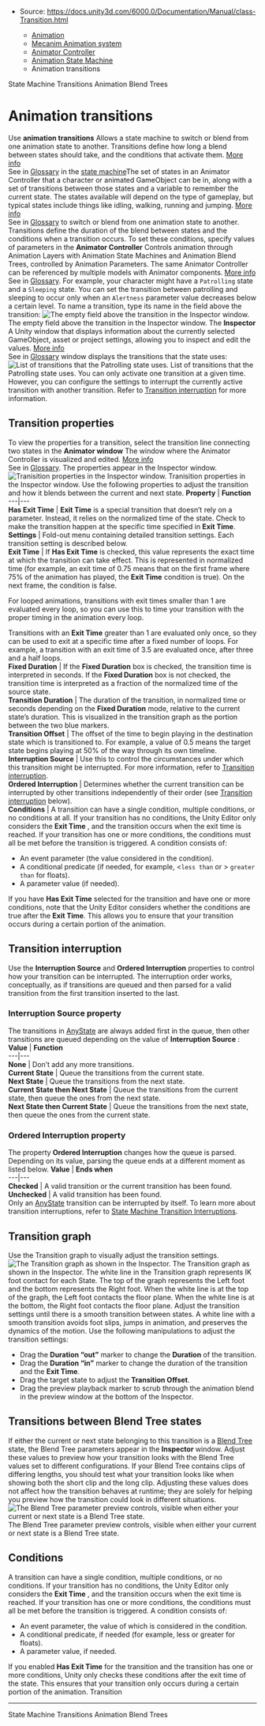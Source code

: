 * Source: https://docs.unity3d.com/6000.0/Documentation/Manual/class-Transition.html

  * [Animation](https://docs.unity3d.com/6000.0/Documentation/Manual/AnimationSection.html)
  * [Mecanim Animation system](https://docs.unity3d.com/6000.0/Documentation/Manual/AnimationOverview.html)
  * [Animator Controller](https://docs.unity3d.com/6000.0/Documentation/Manual/class-AnimatorController.html)
  * [Animation State Machine](https://docs.unity3d.com/6000.0/Documentation/Manual/AnimationStateMachines.html)
  * Animation transitions


[](https://docs.unity3d.com/6000.0/Documentation/Manual/StateMachineTransitions.html)
State Machine Transitions
[](https://docs.unity3d.com/6000.0/Documentation/Manual/class-BlendTree.html)
Animation Blend Trees
# Animation transitions
Use **animation transitions** Allows a state machine to switch or blend from one animation state to another. Transitions define how long a blend between states should take, and the conditions that activate them. [More info](https://docs.unity3d.com/6000.0/Documentation/Manual/StateMachineTransitions.html)  
See in [Glossary](https://docs.unity3d.com/6000.0/Documentation/Manual/Glossary.html#AnimationTransition) in the [state machine](https://docs.unity3d.com/6000.0/Documentation/Manual/StateMachineBasics.html)The set of states in an Animator Controller that a character or animated GameObject can be in, along with a set of transitions between those states and a variable to remember the current state. The states available will depend on the type of gameplay, but typical states include things like idling, walking, running and jumping. [More info](https://docs.unity3d.com/6000.0/Documentation/Manual/StateMachineBasics.html)  
See in [Glossary](https://docs.unity3d.com/6000.0/Documentation/Manual/Glossary.html#StateMachine) to switch or blend from one animation state to another. Transitions define the duration of the blend between states and the conditions when a transition occurs. To set these conditions, specify values of parameters in the **Animator Controller** Controls animation through Animation Layers with Animation State Machines and Animation Blend Trees, controlled by Animation Parameters. The same Animator Controller can be referenced by multiple models with Animator components. [More info](https://docs.unity3d.com/6000.0/Documentation/Manual/class-AnimatorController.html)  
See in [Glossary](https://docs.unity3d.com/6000.0/Documentation/Manual/Glossary.html#AnimatorController).
For example, your character might have a `Patrolling` state and a `Sleeping` state. You can set the transition between patrolling and sleeping to occur only when an `Alertness` parameter value decreases below a certain level.
To name a transition, type its name in the field above the transition:
![The empty field above the transition in the Inspector window.](https://docs.unity3d.com/6000.0/Documentation/uploads/Main/AnimatorTransitionName.png) The empty field above the transition in the Inspector window.
The **Inspector** A Unity window that displays information about the currently selected GameObject, asset or project settings, allowing you to inspect and edit the values. [More info](https://docs.unity3d.com/6000.0/Documentation/Manual/UsingTheInspector.html)  
See in [Glossary](https://docs.unity3d.com/6000.0/Documentation/Manual/Glossary.html#Inspector) window displays the transitions that the state uses:
![List of transitions that the Patrolling state uses.](https://docs.unity3d.com/6000.0/Documentation/uploads/Main/AnimatorTransitionNameInState.png) List of transitions that the Patrolling state uses.
You can only activate one transition at a given time. However, you can configure the settings to interrupt the currently active transition with another transition. Refer to [Transition interruption](https://docs.unity3d.com/6000.0/Documentation/Manual/class-Transition.html#TransitionInterruption) for more information.
## Transition properties
To view the properties for a transition, select the transition line connecting two states in the **Animator window** The window where the Animator Controller is visualized and edited. [More info](https://docs.unity3d.com/6000.0/Documentation/Manual/AnimatorWindow.html)  
See in [Glossary](https://docs.unity3d.com/6000.0/Documentation/Manual/Glossary.html#AnimatorWindow). The properties appear in the Inspector window.
![Tranisition properties in the Inspector window.](https://docs.unity3d.com/6000.0/Documentation/uploads/Main/class-Transition-Properties.png) Tranisition properties in the Inspector window.
Use the following properties to adjust the transition and how it blends between the current and next state.
**Property** | **Function**  
---|---  
**Has Exit Time** |  **Exit Time** is a special transition that doesn’t rely on a parameter. Instead, it relies on the normalized time of the state. Check to make the transition happen at the specific time specified in **Exit Time**.  
**Settings** | Fold-out menu containing detailed transition settings. Each transition setting is described below.  
**Exit Time** | If **Has Exit Time** is checked, this value represents the exact time at which the transition can take effect. This is represented in normalized time (for example, an exit time of 0.75 means that on the first frame where 75% of the animation has played, the **Exit Time** condition is true). On the next frame, the condition is false.  
  
For looped animations, transitions with exit times smaller than 1 are evaluated every loop, so you can use this to time your transition with the proper timing in the animation every loop.   
  
Transitions with an **Exit Time** greater than 1 are evaluated only once, so they can be used to exit at a specific time after a fixed number of loops. For example, a transition with an exit time of 3.5 are evaluated once, after three and a half loops.  
**Fixed Duration** | If the **Fixed Duration** box is checked, the transition time is interpreted in seconds. If the **Fixed Duration** box is not checked, the transition time is interpreted as a fraction of the normalized time of the source state.  
**Transition Duration** | The duration of the transition, in normalized time or seconds depending on the **Fixed Duration** mode, relative to the current state’s duration. This is visualized in the transition graph as the portion between the two blue markers.  
**Transition Offset** | The offset of the time to begin playing in the destination state which is transitioned to. For example, a value of 0.5 means the target state begins playing at 50% of the way through its own timeline.  
**Interruption Source** | Use this to control the circumstances under which this transition might be interrupted. For more information, refer to [Transition interruption](https://docs.unity3d.com/6000.0/Documentation/Manual/class-Transition.html#TransitionInterruption).  
**Ordered Interruption** | Determines whether the current transition can be interrupted by other transitions independently of their order (see [Transition interruption](https://docs.unity3d.com/6000.0/Documentation/Manual/class-Transition.html#TransitionInterruption) below).  
**Conditions** | A transition can have a single condition, multiple conditions, or no conditions at all. If your transition has no conditions, the Unity Editor only considers the **Exit Time** , and the transition occurs when the exit time is reached. If your transition has one or more conditions, the conditions must all be met before the transition is triggered. A condition consists of:   

  * An event parameter (the value considered in the condition).
  * A conditional predicate (if needed, for example, <`less than` or > `greater than` for floats).
  * A parameter value (if needed).

If you have **Has Exit Time** selected for the transition and have one or more conditions, note that the Unity Editor considers whether the conditions are true after the **Exit Time**. This allows you to ensure that your transition occurs during a certain portion of the animation.  
## Transition interruption
Use the **Interruption Source** and **Ordered Interruption** properties to control how your transition can be interrupted. The interruption order works, conceptually, as if transitions are queued and then parsed for a valid transition from the first transition inserted to the last.
### Interruption Source property
The transitions in [AnyState](https://docs.unity3d.com/6000.0/Documentation/Manual/class-State.html) are always added first in the queue, then other transitions are queued depending on the value of **Interruption Source** :
**Value** | **Function**  
---|---  
**None** | Don’t add any more transitions.  
**Current State** | Queue the transitions from the current state.  
**Next State** | Queue the transitions from the next state.  
**Current State then Next State** | Queue the transitions from the current state, then queue the ones from the next state.  
**Next State then Current State** | Queue the transitions from the next state, then queue the ones from the current state.  
### Ordered Interruption property
The property **Ordered Interruption** changes how the queue is parsed. Depending on its value, parsing the queue ends at a different moment as listed below.
**Value** | **Ends when**  
---|---  
**Checked** | A valid transition or the current transition has been found.  
**Unchecked** | A valid transition has been found.  
Only an [AnyState](https://docs.unity3d.com/6000.0/Documentation/Manual/class-State.html) transition can be interrupted by itself. To learn more about transition interruptions, refer to [State Machine Transition Interruptions](https://unity.com/blog/engine-platform/state-machine-transition-interruptions).
## Transition graph
Use the Transition graph to visually adjust the transition settings.
![The Transition graph as shown in the Inspector.](https://docs.unity3d.com/6000.0/Documentation/uploads/Main/AnimatorTransitionSettingsAndGraph.svg) The Transition graph as shown in the Inspector.
The white line in the Transition graph represents IK foot contact for each State. The top of the graph represents the Left foot and the bottom represents the Right foot. When the white line is at the top of the graph, the Left foot contacts the floor plane. When the white line is at the bottom, the Right foot contacts the floor plane.
Adjust the transition settings until there is a smooth transition between states. A white line with a smooth transition avoids foot slips, jumps in animation, and preserves the dynamics of the motion.
Use the following manipulations to adjust the transition settings:
  * Drag the **Duration “out”** marker to change the **Duration** of the transition.
  * Drag the **Duration “in”** marker to change the duration of the transition and the **Exit Time**.
  * Drag the target state to adjust the **Transition Offset**.
  * Drag the preview playback marker to scrub through the animation blend in the preview window at the bottom of the Inspector.


## Transitions between Blend Tree states
If either the current or next state belonging to this transition is a [Blend Tree](https://docs.unity3d.com/6000.0/Documentation/Manual/class-BlendTree.html) state, the Blend Tree parameters appear in the **Inspector** window. Adjust these values to preview how your transition looks with the Blend Tree values set to different configurations. If your Blend Tree contains clips of differing lengths, you should test what your transition looks like when showing both the short clip and the long clip. Adjusting these values does not affect how the transition behaves at runtime; they are solely for helping you preview how the transition could look in different situations.
![The Blend Tree parameter preview controls, visible when either your current or next state is a Blend Tree state.](https://docs.unity3d.com/6000.0/Documentation/uploads/Main/AnimatorTransitionInspectorShowingBlendtreeParams.png) The Blend Tree parameter preview controls, visible when either your current or next state is a Blend Tree state.
## Conditions
A transition can have a single condition, multiple conditions, or no conditions. If your transition has no conditions, the Unity Editor only considers the **Exit Time** , and the transition occurs when the exit time is reached. If your transition has one or more conditions, the conditions must all be met before the transition is triggered.
A condition consists of:
  * An event parameter, the value of which is considered in the condition.
  * A conditional predicate, if needed (for example, less or greater for floats).
  * A parameter value, if needed.


If you enabled **Has Exit Time** for the transition and the transition has one or more conditions, Unity only checks these conditions after the exit time of the state. This ensures that your transition only occurs during a certain portion of the animation.
Transition
* * *
[](https://docs.unity3d.com/6000.0/Documentation/Manual/StateMachineTransitions.html)
State Machine Transitions
[](https://docs.unity3d.com/6000.0/Documentation/Manual/class-BlendTree.html)
Animation Blend Trees
